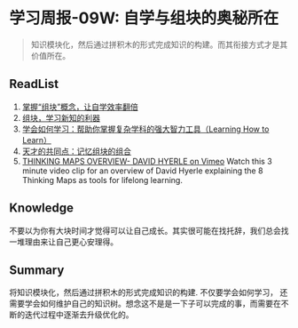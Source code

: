 # 学习周报-09W: 自学与组块的奥秘所在

> 知识模块化，然后通过拼积木的形式完成知识的构建。而其衔接方式才是其价值所在。

## ReadList

1. [掌握“组块”概念，让自学效率翻倍](http://www.xinli001.com/info/100315655)
2. [组块，学习新知的利器](https://www.jianshu.com/p/8edd738d28d5)
3. [学会如何学习：帮助你掌握复杂学科的强大智力工具（Learning How to Learn）](https://www.coursera.org/lecture/ruhe-xuexi/shi-yao-shi-zu-kuai-mKXiU)
4. [天才的共同点：记忆组块的组合](https://zhuanlan.zhihu.com/p/25057988)
5. [THINKING MAPS OVERVIEW- DAVID HYERLE on Vimeo](https://vimeo.com/100521066)
   Watch this 3 minute video clip for an overview of David Hyerle explaining the 8 Thinking Maps as tools for lifelong learning.

## Knowledge

不要以为你有大块时间才觉得可以让自己成长。其实很可能在找托辞，我们总会找一堆理由来让自己更心安理得。

## Summary

将知识模块化，然后通过拼积木的形式完成知识的构建. 不仅要学会如何学习， 还需要学会如何维护自己的知识树。想念这不是是一下子可以完成的事，而需要在不断的迭代过程中逐渐去升级优化的。
